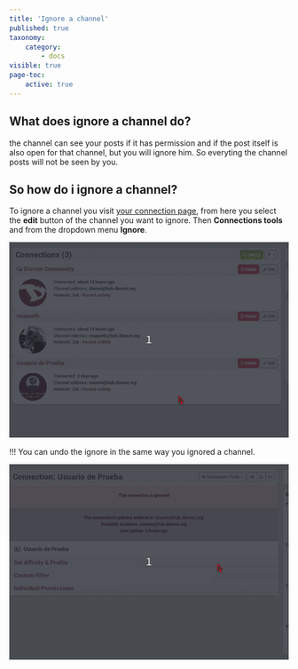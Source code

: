 ```yaml
---
title: 'Ignore a channel'
published: true
taxonomy:
    category:
        - docs
visible: true
page-toc:
    active: true
---
```


## What does ignore a channel do?

the channel can see your posts if it has permission and if the post itself is also open for that channel, but you will ignore him. So everyting the channel posts will not be seen by you.

 ## So how do i ignore a channel?
To ignore a channel you visit [your connection page](https://hub.disroot.org/connections), from here you select the **edit** button of the channel you want to ignore. Then **Connections tools** and from the dropdown menu **Ignore**.

![IgnoreChannel](en/IgnoreChannel.gif)

!!! You can undo the ignore in the same way you ignored a channel.

![UnIgnoreChannel](en/UnIgnoreChannel.gif)
